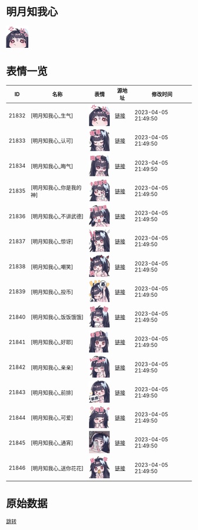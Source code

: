 # 明月知我心

<img src="./cover.png" height="60" alt="cover" />

# 表情一览

|ID|名称|表情|源地址|修改时间|
|----|----|----|----|----|
|21832|[明月知我心_生气]|<img src="./pic/021832_%5B明月知我心_生气%5D.png" height="60" alt="生气"/>|[链接](https://i0.hdslb.com/bfs/garb/386958bd2fe49d671392c4570f6180bc706c421d.png)|2023-04-05 21:49:50|
|21833|[明月知我心_认可]|<img src="./pic/021833_%5B明月知我心_认可%5D.png" height="60" alt="认可"/>|[链接](https://i0.hdslb.com/bfs/garb/e2167f7bdf21d7d8442fad986c3d370c4010d6d8.png)|2023-04-05 21:49:50|
|21834|[明月知我心_晦气]|<img src="./pic/021834_%5B明月知我心_晦气%5D.png" height="60" alt="晦气"/>|[链接](https://i0.hdslb.com/bfs/garb/b7cd6b61469952ab52d38491f2c8c150e35f783a.png)|2023-04-05 21:49:50|
|21835|[明月知我心_你是我的神]|<img src="./pic/021835_%5B明月知我心_你是我的神%5D.png" height="60" alt="你是我的神"/>|[链接](https://i0.hdslb.com/bfs/garb/94467f086540ef394e9ac5e9823c756e428c7aa7.png)|2023-04-05 21:49:50|
|21836|[明月知我心_不讲武德]|<img src="./pic/021836_%5B明月知我心_不讲武德%5D.png" height="60" alt="不讲武德"/>|[链接](https://i0.hdslb.com/bfs/garb/d649b2e85548879b982752e6c77bcf77f4bd8474.png)|2023-04-05 21:49:50|
|21837|[明月知我心_惊讶]|<img src="./pic/021837_%5B明月知我心_惊讶%5D.png" height="60" alt="惊讶"/>|[链接](https://i0.hdslb.com/bfs/garb/bc058e2241d9550ab119808778ce8d120211161f.png)|2023-04-05 21:49:50|
|21838|[明月知我心_嘲笑]|<img src="./pic/021838_%5B明月知我心_嘲笑%5D.png" height="60" alt="嘲笑"/>|[链接](https://i0.hdslb.com/bfs/garb/149981c1ca566096ccf1e396d7541faca925ad72.png)|2023-04-05 21:49:50|
|21839|[明月知我心_投币]|<img src="./pic/021839_%5B明月知我心_投币%5D.png" height="60" alt="投币"/>|[链接](https://i0.hdslb.com/bfs/garb/0a45f6e092d58b9aece9182d3f1180c312f4d8bf.png)|2023-04-05 21:49:50|
|21840|[明月知我心_饭饭饿饿]|<img src="./pic/021840_%5B明月知我心_饭饭饿饿%5D.png" height="60" alt="饭饭饿饿"/>|[链接](https://i0.hdslb.com/bfs/garb/84a23fe9ee51a7e1fa67c6dc417c2438094355f5.png)|2023-04-05 21:49:50|
|21841|[明月知我心_好耶]|<img src="./pic/021841_%5B明月知我心_好耶%5D.png" height="60" alt="好耶"/>|[链接](https://i0.hdslb.com/bfs/garb/1ecc8dc97005ec68a4aa0b3d0b481dec4756031e.png)|2023-04-05 21:49:50|
|21842|[明月知我心_亲亲]|<img src="./pic/021842_%5B明月知我心_亲亲%5D.png" height="60" alt="亲亲"/>|[链接](https://i0.hdslb.com/bfs/garb/7dcf5de686bee943f2a5629cd198dbe044914c4d.png)|2023-04-05 21:49:50|
|21843|[明月知我心_前排]|<img src="./pic/021843_%5B明月知我心_前排%5D.png" height="60" alt="前排"/>|[链接](https://i0.hdslb.com/bfs/garb/416c90370060c7c17f6a7b6b1bb37a5d7eabdabd.png)|2023-04-05 21:49:50|
|21844|[明月知我心_可爱]|<img src="./pic/021844_%5B明月知我心_可爱%5D.png" height="60" alt="可爱"/>|[链接](https://i0.hdslb.com/bfs/garb/9172f718ae54f56624a9fc3eff646a7e4391b936.png)|2023-04-05 21:49:50|
|21845|[明月知我心_通宵]|<img src="./pic/021845_%5B明月知我心_通宵%5D.png" height="60" alt="通宵"/>|[链接](https://i0.hdslb.com/bfs/garb/fe4695a59dc4d428f49d9f256e015577d98256f5.png)|2023-04-05 21:49:50|
|21846|[明月知我心_送你花花]|<img src="./pic/021846_%5B明月知我心_送你花花%5D.png" height="60" alt="送你花花"/>|[链接](https://i0.hdslb.com/bfs/garb/129f957c623ca4afe409dfcb7698fb7f72273839.png)|2023-04-05 21:49:50|

# 原始数据

[跳转](./raw.json)

